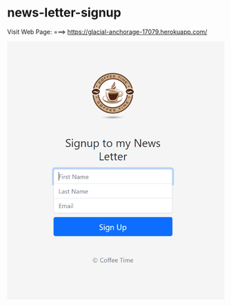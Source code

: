 # news-letter-signup

Visit Web Page: ===> https://glacial-anchorage-17079.herokuapp.com/

![image](https://github.com/SiddharthSonawane/images/blob/main/sign-up.PNG)
